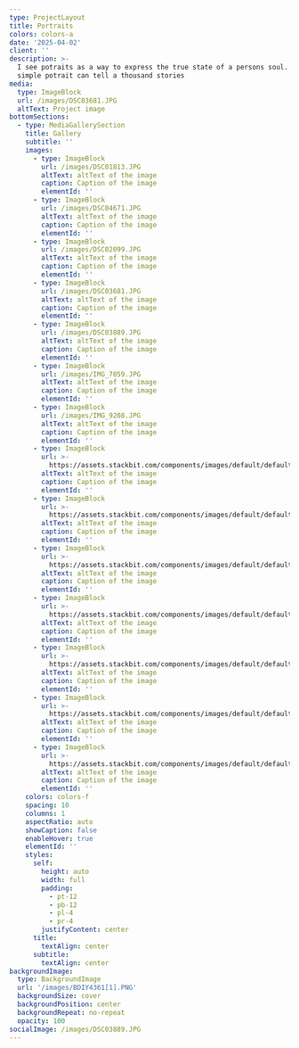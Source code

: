 ```yaml
---
type: ProjectLayout
title: Portraits
colors: colors-a
date: '2025-04-02'
client: ''
description: >-
  I see potraits as a way to express the true state of a persons soul. Just one
  simple potrait can tell a thousand stories
media:
  type: ImageBlock
  url: /images/DSC03681.JPG
  altText: Project image
bottomSections:
  - type: MediaGallerySection
    title: Gallery
    subtitle: ''
    images:
      - type: ImageBlock
        url: /images/DSC01813.JPG
        altText: altText of the image
        caption: Caption of the image
        elementId: ''
      - type: ImageBlock
        url: /images/DSC04671.JPG
        altText: altText of the image
        caption: Caption of the image
        elementId: ''
      - type: ImageBlock
        url: /images/DSC02099.JPG
        altText: altText of the image
        caption: Caption of the image
        elementId: ''
      - type: ImageBlock
        url: /images/DSC03681.JPG
        altText: altText of the image
        caption: Caption of the image
        elementId: ''
      - type: ImageBlock
        url: /images/DSC03889.JPG
        altText: altText of the image
        caption: Caption of the image
        elementId: ''
      - type: ImageBlock
        url: /images/IMG_7059.JPG
        altText: altText of the image
        caption: Caption of the image
        elementId: ''
      - type: ImageBlock
        url: /images/IMG_9208.JPG
        altText: altText of the image
        caption: Caption of the image
        elementId: ''
      - type: ImageBlock
        url: >-
          https://assets.stackbit.com/components/images/default/default-image.png
        altText: altText of the image
        caption: Caption of the image
        elementId: ''
      - type: ImageBlock
        url: >-
          https://assets.stackbit.com/components/images/default/default-image.png
        altText: altText of the image
        caption: Caption of the image
        elementId: ''
      - type: ImageBlock
        url: >-
          https://assets.stackbit.com/components/images/default/default-image.png
        altText: altText of the image
        caption: Caption of the image
        elementId: ''
      - type: ImageBlock
        url: >-
          https://assets.stackbit.com/components/images/default/default-image.png
        altText: altText of the image
        caption: Caption of the image
        elementId: ''
      - type: ImageBlock
        url: >-
          https://assets.stackbit.com/components/images/default/default-image.png
        altText: altText of the image
        caption: Caption of the image
        elementId: ''
      - type: ImageBlock
        url: >-
          https://assets.stackbit.com/components/images/default/default-image.png
        altText: altText of the image
        caption: Caption of the image
        elementId: ''
      - type: ImageBlock
        url: >-
          https://assets.stackbit.com/components/images/default/default-image.png
        altText: altText of the image
        caption: Caption of the image
        elementId: ''
    colors: colors-f
    spacing: 10
    columns: 1
    aspectRatio: auto
    showCaption: false
    enableHover: true
    elementId: ''
    styles:
      self:
        height: auto
        width: full
        padding:
          - pt-12
          - pb-12
          - pl-4
          - pr-4
        justifyContent: center
      title:
        textAlign: center
      subtitle:
        textAlign: center
backgroundImage:
  type: BackgroundImage
  url: '/images/BDIY4361[1].PNG'
  backgroundSize: cover
  backgroundPosition: center
  backgroundRepeat: no-repeat
  opacity: 100
socialImage: /images/DSC03889.JPG
---
```

